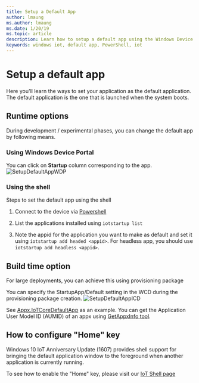 ```yaml
---
title: Setup a Default App
author: lmaung
ms.author: lmaung
ms.date: 1/20/19
ms.topic: article
description: Learn how to setup a default app using the Windows Device Portal or the shell.
keywords: windows iot, default app, PowerShell, iot
---
```


# Setup a default app
Here you'll learn the ways to set your application as the default application. The default application is the one that is launched when the system boots.  

## Runtime options

During development / experimental phases, you can change the default app by following means.

### Using Windows Device Portal

You can click on **Startup** column corresponding to the app.
![SetupDefaultAppWDP](../media/SetupDefaultApp/DefaultAppWDP.png)

### Using the shell

Steps to set the default app using the shell 

1. Connect to the device via [Powershell](../connect-your-device/PowerShell.md)

2. List the applications installed using `iotstartup list`

3. Note the appid for the application you want to make as default and set it using `iotstartup add headed <appid>`. For headless app, you should use `iotstartup add headless <appid>`.


## Build time option

For large deployments, you can achieve this using provisioning package

You can specify the StartupApp/Default setting in the WCD during the provisioning package creation.
![SetupDefaultAppICD](../media/SetupDefaultApp/DefaultAppICD.png)

See [Appx.IoTCoreDefaultApp](https://github.com/ms-iot/iot-adk-addonkit/tree/master/Workspace/Source-arm/Packages/Appx.IoTCoreDefaultApp/customizations.xml) as an example. You can get the Application User Model ID (AUMID) of an appx using [GetAppxInfo tool](https://github.com/ms-iot/iot-adk-addonkit/tree/master/Tools/GetAppxInfo.exe).

## How to configure "Home" key

Windows 10 IoT Anniversary Update (1607) provides shell support for bringing the default application window to the foreground when another application is currently running.

To see how to enable the "Home" key, please visit our [IoT Shell page](https://docs.microsoft.com/windows/iot-core/develop-your-app/iotcoreshell#switching-between-apps-with-hid-injection-keys)
